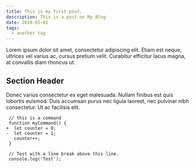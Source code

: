 ```yaml
---
title: This is my first post.
description: This is a post on My Blog
date: 2018-05-01
tags:
  - another tag
---
```

Lorem ipsum dolor sit amet, consectetur adipiscing elit. Etiam est neque, ultrices vel varius ac, cursus pretium velit. Curabitur efficitur lacus magna, at convallis diam rhoncus ut.

## Section Header

Donec varius consectetur ex eget malesuada. Nullam finibus est quis lobortis euismod. Duis accumsan purus nec ligula laoreet, nec pulvinar nibh consectetur. Ut ac facilisis elit.

```diff-js
 // this is a command
 function myCommand() {
+  let counter = 0;
-  let counter = 1;
   counter++;
 }

 // Test with a line break above this line.
 console.log('Test');
```
